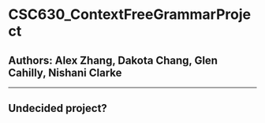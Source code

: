 # CSC630_ContextFreeGrammarProject
## Authors: Alex Zhang, Dakota Chang, Glen Cahilly, Nishani Clarke
---

## Undecided project?
